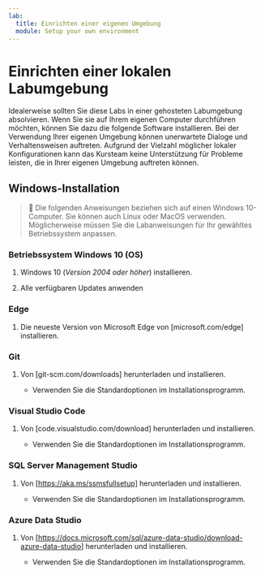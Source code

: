 ```yaml
---
lab:
  title: Einrichten einer eigenen Umgebung
  module: Setup your own environment
---
```


# Einrichten einer lokalen Labumgebung

Idealerweise sollten Sie diese Labs in einer gehosteten Labumgebung absolvieren. Wenn Sie sie auf Ihrem eigenen Computer durchführen möchten, können Sie dazu die folgende Software installieren. Bei der Verwendung Ihrer eigenen Umgebung können unerwartete Dialoge und Verhaltensweisen auftreten. Aufgrund der Vielzahl möglicher lokaler Konfigurationen kann das Kursteam keine Unterstützung für Probleme leisten, die in Ihrer eigenen Umgebung auftreten können.

## Windows-Installation

> &#128221; Die folgenden Anweisungen beziehen sich auf einen Windows 10-Computer. Sie können auch Linux oder MacOS verwenden. Möglicherweise müssen Sie die Labanweisungen für Ihr gewähltes Betriebssystem anpassen.

### Betriebssystem Windows 10 (OS)

1. Windows 10 (*Version 2004 oder höher*) installieren.

1. Alle verfügbaren Updates anwenden

### Edge

1. Die neueste Version von Microsoft Edge von [microsoft.com/edge] installieren.

### Git

1. Von [git-scm.com/downloads] herunterladen und installieren.

    - Verwenden Sie die Standardoptionen im Installationsprogramm.

### Visual Studio Code

1. Von [code.visualstudio.com/download] herunterladen und installieren.

    - Verwenden Sie die Standardoptionen im Installationsprogramm.

### SQL Server Management Studio

1. Von [https://aka.ms/ssmsfullsetup] herunterladen und installieren.

    - Verwenden Sie die Standardoptionen im Installationsprogramm.

### Azure Data Studio

1. Von [https://docs.microsoft.com/sql/azure-data-studio/download-azure-data-studio] herunterladen und installieren.

    - Verwenden Sie die Standardoptionen im Installationsprogramm.
